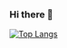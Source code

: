 ### Hi there 👋

<!--
**dimitridittrich/dimitridittrich** is a ✨ _special_ ✨ repository because its `README.md` (this file) appears on your GitHub profile.

Here are some ideas to get you started:

- 🔭 I’m currently working on ...
- 🌱 I’m currently learning ...
- 👯 I’m looking to collaborate on ...
- 🤔 I’m looking for help with ...
- 💬 Ask me about ...
- 📫 How to reach me: ...
- 😄 Pronouns: ...
- ⚡ Fun fact: ...
https://github.com/dimitridittrich/github-readme-stats
-->

[![Top Langs](https://github-readme-stats-git-masterrstaa-rickstaa.vercel.app/api/top-langs/?username=dimitridittrich)]([https://github.com/dimitridittrich/github-readme-stats](https://www.linkedin.com/in/dimitridittrich/))
